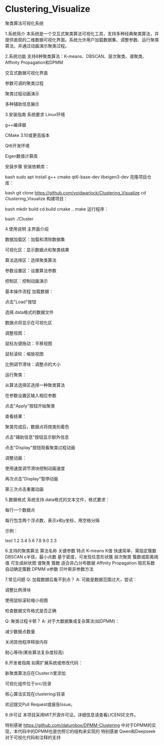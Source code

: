 # Clustering_Visualize

聚类算法可视化系统

1.系统简介
本系统是一个交互式聚类算法可视化工具，支持多种经典聚类算法，并提供直观的二维数据可视化界面。系统允许用户加载数据集、调整参数、运行聚类算法，并通过动画演示聚类过程。

2.系统功能
支持6种聚类算法：K-means、DBSCAN、层次聚类、谱聚类、Affinity Propagation和DPMM

交互式数据可视化界面

参数可调的聚类过程

聚类过程动画演示

多种辅助信息展示

3.安装指南
系统要求
Linux环境

g++编译器

CMake 3.10或更高版本

Qt6开发环境

Eigen数值计算库

安装步骤
安装依赖库：

bash
sudo apt install g++ cmake qt6-base-dev libeigen3-dev
克隆项目仓库：

bash
git clone https://github.com/voidwarlock/Clustering_Visualize
cd Clustering_Visualize
构建项目：

bash
mkdir build
cd build
cmake ..
make
运行程序：

bash
./Cluster

4.使用说明
主界面介绍


数据加载区：加载和清除数据集

可视化区：显示数据点和聚类结果

算法选择区：选择聚类算法

参数设置区：设置算法参数

控制区：控制动画演示

基本操作流程
加载数据：

点击"Load"按钮

选择.data格式的数据文件

数据点将显示在可视化区

调整视图：

鼠标左键拖动：平移视图

鼠标滚轮：缩放视图

比例调节滑块：调整点的大小

运行聚类：

从算法选择区选择一种聚类算法

在参数设置区输入相应参数

点击"Apply"按钮开始聚类

查看结果：

聚类完成后，数据点将按类别着色

点击"辅助信息"按钮显示额外信息

点击"Display"按钮观看聚类过程动画

调整动画：

使用速度调节滑块控制动画速度

再次点击"Display"暂停动画

第三次点击重置动画

5.数据格式
系统支持.data格式的文本文件，格式要求：

每行一个数据点

每行包含两个浮点数，表示x和y坐标，用空格分隔

示例：

text
1.2 3.4
5.6 7.8
9.0 2.3

6.支持的聚类算法
算法名称	关键参数	特点
K-means	K值	快速简单，需指定簇数
DBSCAN	ε半径，最小点数	基于密度，可发现任意形状簇
层次聚类	簇数或距离阈值	可生成树状图
谱聚类	簇数	适合非凸分布数据
Affinity Propagation	阻尼系数	自动确定簇数
DPMM	α参数	贝叶斯非参数方法

7.常见问题
Q: 加载数据后看不到点？
A: 可能是数据范围过大，尝试：

调整比例滑块

使用鼠标滚轮缩小视图

检查数据文件格式是否正确

Q: 聚类过程卡顿？
A: 对于大数据集或复杂算法(如DPMM)：

减少数据点数量

关闭其他程序释放内存

耐心等待(某些算法复杂度较高)

8.开发者指南
如需扩展系统或修改代码：

新聚类算法应在Cluster.h里添加

可视化组件位于src/目录

核心算法实现在clustering/目录

欢迎提交Pull Request或报告Issue。

9.许可证
本项目采用MIT开源许可证。详细信息请查看LICENSE文件。

特别感谢 https://github.com/datumbox/DPMM-Clustering 中对于DPMM的实现，本代码中的DPMM也是仿照它的结构来实现的
特别感谢 Qwen和Deepseek 对于可视化代码和注释的支持
